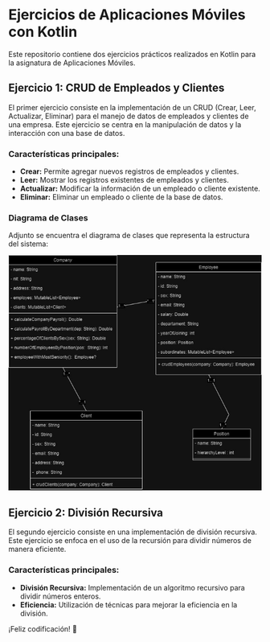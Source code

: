 
# Ejercicios de Aplicaciones Móviles con Kotlin

Este repositorio contiene dos ejercicios prácticos realizados en Kotlin para la asignatura de Aplicaciones Móviles.

## Ejercicio 1: CRUD de Empleados y Clientes

El primer ejercicio consiste en la implementación de un CRUD (Crear, Leer, Actualizar, Eliminar) para el manejo de datos de empleados y clientes de una empresa. Este ejercicio se centra en la manipulación de datos y la interacción con una base de datos.

### Características principales:

- **Crear:** Permite agregar nuevos registros de empleados y clientes.
- **Leer:** Mostrar los registros existentes de empleados y clientes.
- **Actualizar:** Modificar la información de un empleado o cliente existente.
- **Eliminar:** Eliminar un empleado o cliente de la base de datos.

### Diagrama de Clases

Adjunto se encuentra el diagrama de clases que representa la estructura del sistema:

![Diagrama de Clases](Company.jpg)

## Ejercicio 2: División Recursiva

El segundo ejercicio consiste en una implementación de división recursiva. Este ejercicio se enfoca en el uso de la recursión para dividir números de manera eficiente.

### Características principales:

- **División Recursiva:** Implementación de un algoritmo recursivo para dividir números enteros.
- **Eficiencia:** Utilización de técnicas para mejorar la eficiencia en la división.


¡Feliz codificación! 🚀

